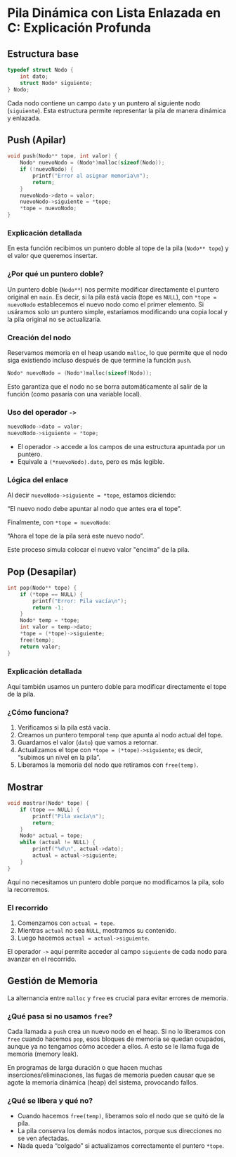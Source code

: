 
# Pila Dinámica con Lista Enlazada en C: Explicación Profunda

## Estructura base

```c
typedef struct Nodo {
    int dato;
    struct Nodo* siguiente;
} Nodo;
```

Cada nodo contiene un campo `dato` y un puntero al siguiente nodo (`siguiente`). Esta estructura permite representar la pila de manera dinámica y enlazada.

## Push (Apilar)

```c
void push(Nodo** tope, int valor) {
    Nodo* nuevoNodo = (Nodo*)malloc(sizeof(Nodo));
    if (!nuevoNodo) {
        printf("Error al asignar memoria\n");
        return;
    }
    nuevoNodo->dato = valor;
    nuevoNodo->siguiente = *tope;
    *tope = nuevoNodo;
}
```

### Explicación detallada

En esta función recibimos un puntero doble al tope de la pila (`Nodo** tope`) y el valor que queremos insertar.

### ¿Por qué un puntero doble?

Un puntero doble (`Nodo**`) nos permite modificar directamente el puntero original en `main`. Es decir, si la pila está vacía (tope es `NULL`), con `*tope = nuevoNodo` establecemos el nuevo nodo como el primer elemento. Si usáramos solo un puntero simple, estaríamos modificando una copia local y la pila original no se actualizaría.

### Creación del nodo

Reservamos memoria en el heap usando `malloc`, lo que permite que el nodo siga existiendo incluso después de que termine la función `push`.

```c
Nodo* nuevoNodo = (Nodo*)malloc(sizeof(Nodo));
```

Esto garantiza que el nodo no se borra automáticamente al salir de la función (como pasaría con una variable local).

### Uso del operador `->`

```c
nuevoNodo->dato = valor;
nuevoNodo->siguiente = *tope;
```

- El operador `->` accede a los campos de una estructura apuntada por un puntero.
- Equivale a `(*nuevoNodo).dato`, pero es más legible.

### Lógica del enlace

Al decir `nuevoNodo->siguiente = *tope`, estamos diciendo:

“El nuevo nodo debe apuntar al nodo que antes era el tope”.

Finalmente, con `*tope = nuevoNodo`:

“Ahora el tope de la pila será este nuevo nodo”.

Este proceso simula colocar el nuevo valor "encima" de la pila.

## Pop (Desapilar)

```c
int pop(Nodo** tope) {
    if (*tope == NULL) {
        printf("Error: Pila vacía\n");
        return -1;
    }
    Nodo* temp = *tope;
    int valor = temp->dato;
    *tope = (*tope)->siguiente;
    free(temp);
    return valor;
}
```

### Explicación detallada

Aquí también usamos un puntero doble para modificar directamente el tope de la pila.

### ¿Cómo funciona?

1. Verificamos si la pila está vacía.
2. Creamos un puntero temporal `temp` que apunta al nodo actual del tope.
3. Guardamos el valor (`dato`) que vamos a retornar.
4. Actualizamos el tope con `*tope = (*tope)->siguiente`; es decir, “subimos un nivel en la pila”.
5. Liberamos la memoria del nodo que retiramos con `free(temp)`.

## Mostrar

```c
void mostrar(Nodo* tope) {
    if (tope == NULL) {
        printf("Pila vacía\n");
        return;
    }
    Nodo* actual = tope;
    while (actual != NULL) {
        printf("%d\n", actual->dato);
        actual = actual->siguiente;
    }
}
```

Aquí no necesitamos un puntero doble porque no modificamos la pila, solo la recorremos.

### El recorrido

1. Comenzamos con `actual = tope`.
2. Mientras `actual` no sea `NULL`, mostramos su contenido.
3. Luego hacemos `actual = actual->siguiente`.

El operador `->` aquí permite acceder al campo `siguiente` de cada nodo para avanzar en el recorrido.

## Gestión de Memoria

La alternancia entre `malloc` y `free` es crucial para evitar errores de memoria.

### ¿Qué pasa si no usamos `free`?

Cada llamada a `push` crea un nuevo nodo en el heap. Si no lo liberamos con `free` cuando hacemos `pop`, esos bloques de memoria se quedan ocupados, aunque ya no tengamos cómo acceder a ellos. A esto se le llama fuga de memoria (memory leak).

En programas de larga duración o que hacen muchas inserciones/eliminaciones, las fugas de memoria pueden causar que se agote la memoria dinámica (heap) del sistema, provocando fallos.

### ¿Qué se libera y qué no?

- Cuando hacemos `free(temp)`, liberamos solo el nodo que se quitó de la pila.
- La pila conserva los demás nodos intactos, porque sus direcciones no se ven afectadas.
- Nada queda “colgado” si actualizamos correctamente el puntero `*tope`.
